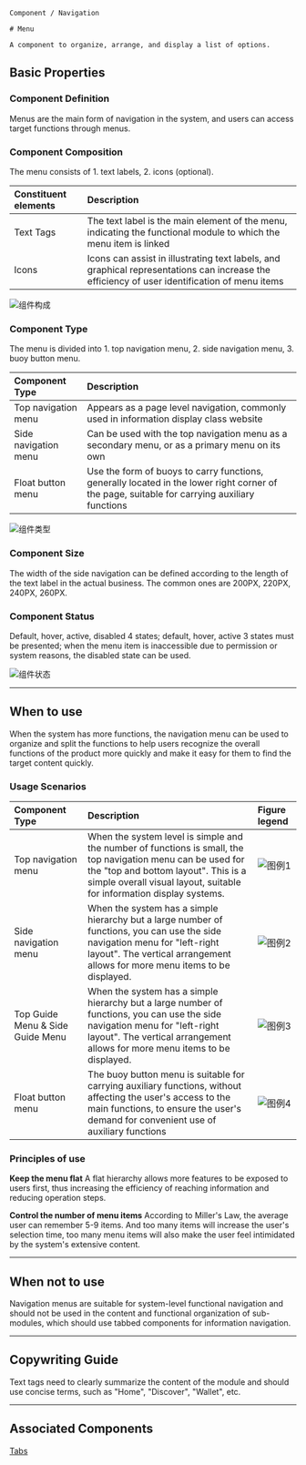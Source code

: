 `````
Component / Navigation

# Menu

A component to organize, arrange, and display a list of options.
`````

## Basic Properties

### Component Definition

Menus are the main form of navigation in the system, and users can access target functions through menus.

### Component Composition

The menu consists of 1. text labels, 2. icons (optional).

| Constituent elements | Description |
| :---- | :---- |
| Text Tags | The text label is the main element of the menu, indicating the functional module to which the menu item is linked |
| Icons | Icons can assist in illustrating text labels, and graphical representations can increase the efficiency of user identification of menu items |
![组件构成](https://p1-arco.byteimg.com/tos-cn-i-uwbnlip3yd/b07890ee2f3965fe30daf69b8d61f67e.png~tplv-uwbnlip3yd-png.png)

### Component Type

The menu is divided into 1. top navigation menu, 2. side navigation menu, 3. buoy button menu.

| Component Type       | Description                                                                                                                                  |
| :------------------- | :------------------------------------------------------------------------------------------------------------------------------------------- |
| Top navigation menu  | Appears as a page level navigation, commonly used in information display class website                                                       |
| Side navigation menu | Can be used with the top navigation menu as a secondary menu, or as a primary menu on its own                                                |
| Float button menu    | Use the form of buoys to carry functions, generally located in the lower right corner of the page, suitable for carrying auxiliary functions |

![组件类型](https://p1-arco.byteimg.com/tos-cn-i-uwbnlip3yd/2d489e5eebdb656248ca5bfe3215924c.png~tplv-uwbnlip3yd-png.png)

### Component Size

The width of the side navigation can be defined according to the length of the text label in the actual business. The common ones are 200PX, 220PX, 240PX, 260PX.

### Component Status

Default, hover, active, disabled 4 states; default, hover, active 3 states must be presented; when the menu item is inaccessible due to permission or system reasons, the disabled state can be used.

![组件状态](https://p1-arco.byteimg.com/tos-cn-i-uwbnlip3yd/5854cd228febcac2ac6ec2cf6199a65b.png~tplv-uwbnlip3yd-png.png)

---

## When to use

When the system has more functions, the navigation menu can be used to organize and split the functions to help users recognize the overall functions of the product more quickly and make it easy for them to find the target content quickly.

### Usage Scenarios

| Component Type                   | Description                                                                                                                                                                                                                  | Figure legend                                                                                                         |
| :------------------------------- | :--------------------------------------------------------------------------------------------------------------------------------------------------------------------------------------------------------------------------- | :-------------------------------------------------------------------------------------------------------------------- |
| Top navigation menu              | When the system level is simple and the number of functions is small, the top navigation menu can be used for the "top and bottom layout". This is a simple overall visual layout, suitable for information display systems. | ![图例1](https://p1-arco.byteimg.com/tos-cn-i-uwbnlip3yd/d535ca3bcfe8239c0a911176231f21c5.png~tplv-uwbnlip3yd-png.png) |
| Side navigation menu             | When the system has a simple hierarchy but a large number of functions, you can use the side navigation menu for "left-right layout". The vertical arrangement allows for more menu items to be displayed.                   | ![图例2](https://p1-arco.byteimg.com/tos-cn-i-uwbnlip3yd/7ba838c5d8302c6e4ca9e1c5e69972bb.png~tplv-uwbnlip3yd-png.png) |
| Top Guide Menu & Side Guide Menu | When the system has a simple hierarchy but a large number of functions, you can use the side navigation menu for "left-right layout". The vertical arrangement allows for more menu items to be displayed.                   | ![图例3](https://p1-arco.byteimg.com/tos-cn-i-uwbnlip3yd/25298e65510c5f7dfd32f8668f063341.png~tplv-uwbnlip3yd-png.png) |
| Float button menu                | The buoy button menu is suitable for carrying auxiliary functions, without affecting the user's access to the main functions, to ensure the user's demand for convenient use of auxiliary functions                          | ![图例4](https://p1-arco.byteimg.com/tos-cn-i-uwbnlip3yd/279522b449c57107fb7cf506747643f3.png~tplv-uwbnlip3yd-png.png) |

### Principles of use

**Keep the menu flat**
A flat hierarchy allows more features to be exposed to users first, thus increasing the efficiency of reaching information and reducing operation steps.

**Control the number of menu items**
According to Miller's Law, the average user can remember 5-9 items. And too many items will increase the user's selection time, too many menu items will also make the user feel intimidated by the system's extensive content.

---

## When not to use

Navigation menus are suitable for system-level functional navigation and should not be used in the content and functional organization of sub-modules, which should use tabbed components for information navigation.

---

## Copywriting Guide

Text tags need to clearly summarize the content of the module and should use concise terms, such as "Home", "Discover", "Wallet", etc.

---

## Associated Components

[Tabs](/react/components/tabs)
